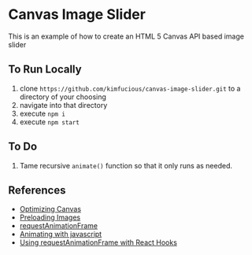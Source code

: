 # Canvas Image Slider

This is an example of how to create an HTML 5 Canvas API based image slider

## To Run Locally

1. clone `https://github.com/kimfucious/canvas-image-slider.git` to a directory of your choosing
2. navigate into that directory
3. execute `npm i`
4. execute `npm start`

## To Do
1. Tame recursive `animate()` function so that it only runs as needed. 

## References

-   [Optimizing Canvas](https://developer.mozilla.org/en-US/docs/Web/API/Canvas_API/Tutorial/Optimizing_canvas)
-   [Preloading Images](https://rembound.com/articles/how-to-load-and-draw-images-with-html5-canvas)
-   [requestAnimationFrame](https://developer.mozilla.org/en-US/docs/Web/API/window/requestAnimationFrame)
-   [Animating with javascript](https://hacks.mozilla.org/2011/08/animating-with-javascript-from-setinterval-to-requestanimationframe/)
- [Using requestAnimationFrame with React Hooks](https://css-tricks.com/using-requestanimationframe-with-react-hooks/)

